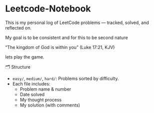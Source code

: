 # Leetcode-Notebook
This is my personal log of LeetCode problems — tracked, solved, and reflected on.

My goal is to be consistent and for this to be second nature

“The kingdom of God is within you” (Luke 17:21, KJV)

lets play the game.

🗂️ Structure

- `easy/`, `medium/`, `hard/`: Problems sorted by difficulty.
- Each file includes:
  - Problem name & number
  - Date solved
  - My thought process
  - My solution (with comments)
